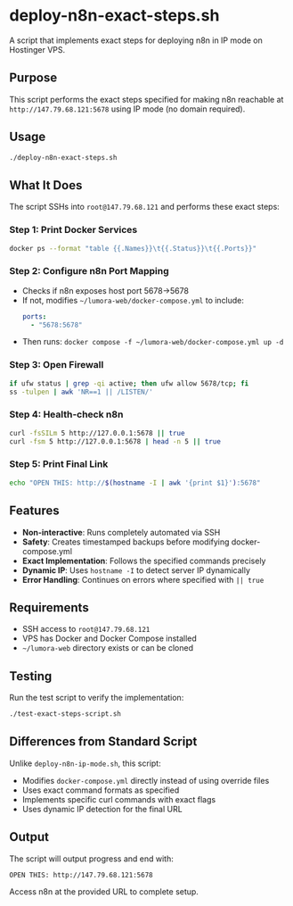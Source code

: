 # deploy-n8n-exact-steps.sh

A script that implements exact steps for deploying n8n in IP mode on Hostinger VPS.

## Purpose

This script performs the exact steps specified for making n8n reachable at `http://147.79.68.121:5678` using IP mode (no domain required).

## Usage

```bash
./deploy-n8n-exact-steps.sh
```

## What It Does

The script SSHs into `root@147.79.68.121` and performs these exact steps:

### Step 1: Print Docker Services
```bash
docker ps --format "table {{.Names}}\t{{.Status}}\t{{.Ports}}"
```

### Step 2: Configure n8n Port Mapping
- Checks if n8n exposes host port 5678→5678
- If not, modifies `~/lumora-web/docker-compose.yml` to include:
  ```yaml
  ports:
    - "5678:5678"
  ```
- Then runs: `docker compose -f ~/lumora-web/docker-compose.yml up -d`

### Step 3: Open Firewall
```bash
if ufw status | grep -qi active; then ufw allow 5678/tcp; fi
ss -tulpen | awk 'NR==1 || /LISTEN/'
```

### Step 4: Health-check n8n
```bash
curl -fsSILm 5 http://127.0.0.1:5678 || true
curl -fsm 5 http://127.0.0.1:5678 | head -n 5 || true
```

### Step 5: Print Final Link
```bash
echo "OPEN THIS: http://$(hostname -I | awk '{print $1}'):5678"
```

## Features

- **Non-interactive**: Runs completely automated via SSH
- **Safety**: Creates timestamped backups before modifying docker-compose.yml
- **Exact Implementation**: Follows the specified commands precisely
- **Dynamic IP**: Uses `hostname -I` to detect server IP dynamically
- **Error Handling**: Continues on errors where specified with `|| true`

## Requirements

- SSH access to `root@147.79.68.121`
- VPS has Docker and Docker Compose installed
- `~/lumora-web` directory exists or can be cloned

## Testing

Run the test script to verify the implementation:

```bash
./test-exact-steps-script.sh
```

## Differences from Standard Script

Unlike `deploy-n8n-ip-mode.sh`, this script:
- Modifies `docker-compose.yml` directly instead of using override files
- Uses exact command formats as specified
- Implements specific curl commands with exact flags
- Uses dynamic IP detection for the final URL

## Output

The script will output progress and end with:
```
OPEN THIS: http://147.79.68.121:5678
```

Access n8n at the provided URL to complete setup.